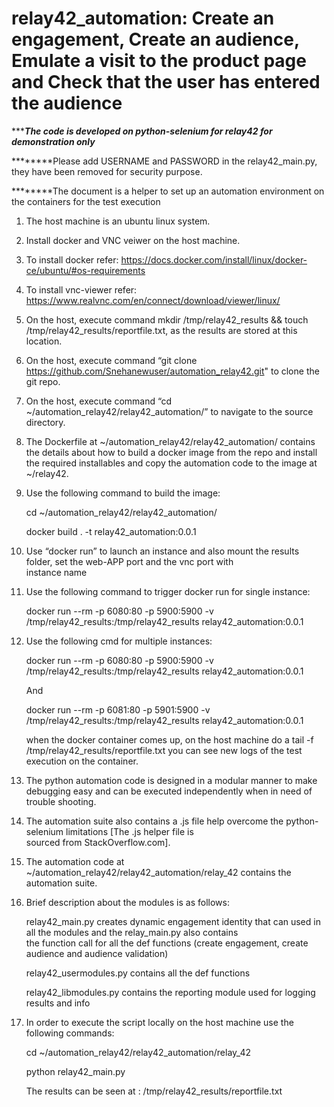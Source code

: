 # relay42_automation: Create an engagement, Create an audience, Emulate a visit to the product page and Check that the user has entered the audience

********The code is developed on python-selenium for relay42 for demonstration only*****

********Please add USERNAME and PASSWORD in the relay42_main.py, they have been removed for security purpose.

********The document is a helper to set up an automation environment on the containers for the test execution

1. The host machine is an ubuntu linux system.

2. Install docker and VNC veiwer on the host machine.

3. To install docker refer: https://docs.docker.com/install/linux/docker-ce/ubuntu/#os-requirements

4. To install vnc-viewer refer: https://www.realvnc.com/en/connect/download/viewer/linux/

5. On the host, execute command mkdir /tmp/relay42_results && touch /tmp/relay42_results/reportfile.txt, as the results are stored at this location.

6. On the host, execute command “git clone https://github.com/Snehanewuser/automation_relay42.git" to clone the git repo.

7. On the host, execute command “cd ~/automation_relay42/relay42_automation/” to navigate to the source directory.

8. The Dockerfile at ~/automation_relay42/relay42_automation/ contains the details about how to build a docker image from the repo and install the required installables and copy the automation code to the image at ~/relay42.

9. Use the following command to build the image:
    
    cd ~/automation_relay42/relay42_automation/

    docker build . -t relay42_automation:0.0.1

10. Use “docker run” to launch an instance and also mount the results folder, set the web-APP port and the vnc port with    
    instance name

11. Use the following command to trigger docker run for single instance:

    docker run --rm -p 6080:80 -p 5900:5900 -v /tmp/relay42_results:/tmp/relay42_results relay42_automation:0.0.1

12. Use the following cmd for multiple instances:

    docker run --rm -p 6080:80 -p 5900:5900 -v /tmp/relay42_results:/tmp/relay42_results relay42_automation:0.0.1

    And

    docker run --rm -p 6081:80 -p 5901:5900 -v /tmp/relay42_results:/tmp/relay42_results relay42_automation:0.0.1
    
    when the docker container comes up, on the host machine do a tail -f /tmp/relay42_results/reportfile.txt you can see new 
    logs of the test execution on the container.

13. The python automation code is designed in a modular manner to make debugging easy and can be executed independently when 
    in need of trouble shooting.

14. The automation suite also contains a  .js file help overcome the python-selenium limitations [The .js helper file is    
     sourced from StackOverflow.com].

15. The automation code at ~/automation_relay42/relay42_automation/relay_42 contains the automation suite.

16. Brief description about the modules is as follows:

    relay42_main.py creates dynamic engagement identity that can used in all the modules and the relay_main.py also contains  
    the function call for all the def functions (create engagement, create audience and audience validation)

    relay42_usermodules.py contains all the def functions

    relay42_libmodules.py contains the reporting module used for logging results and info

17. In order to execute the script locally on the host machine use the following commands:

    cd ~/automation_relay42/relay42_automation/relay_42

    python relay42_main.py

    The results can be seen at : /tmp/relay42_results/reportfile.txt

